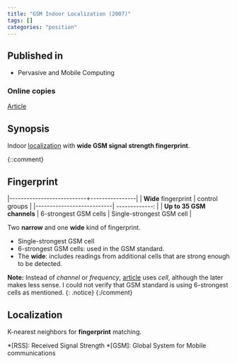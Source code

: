 ```yaml
---
title: "GSM Indoor Localization (2007)"
tags: []
categories: "position"
---
```


## Published in
- Pervasive and Mobile Computing

### Online copies
[Article][article_link]

## Synopsis
Indoor [localization](#localization) with **wide GSM signal strength fingerprint**.

{::comment}
## Fingerprint

|---------------------------+----------------|
| **Wide** fingerprint      | control groups |
|---------------------------| -------------: |
| **Up to 35 GSM channels** | 6-strongest GSM cells    | Single-strongest GSM cell |

Two **narrow** and one **wide** kind of fingerprint.
- Single-strongest GSM cell
- 6-strongest GSM cells: used in the GSM standard.
- The **wide**: includes readings from additional cells that are strong enough to be detected.

**Note:** Instead of *channel* or *frequency*, [article](article_link) uses *cell*, although the later makes less sense. I could not verify that GSM standard is using 6-strongest cells as mentioned.
{: .notice}
{:/comment}

## Localization
K-nearest neighbors for **fingerprint** matching.

[article_link]: http://sysweb.cs.toronto.edu/publication_files/0000/0017/varshavsky2007gsm.pdf

*[RSS]: Received Signal Strength
*[GSM]: Global System for Mobile communications